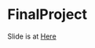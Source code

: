 # FinalProject

Slide is at [Here](https://speakerdeck.com/inndy/san-zhou-jia-su-gan-ce-qi-zhuan-ti)
